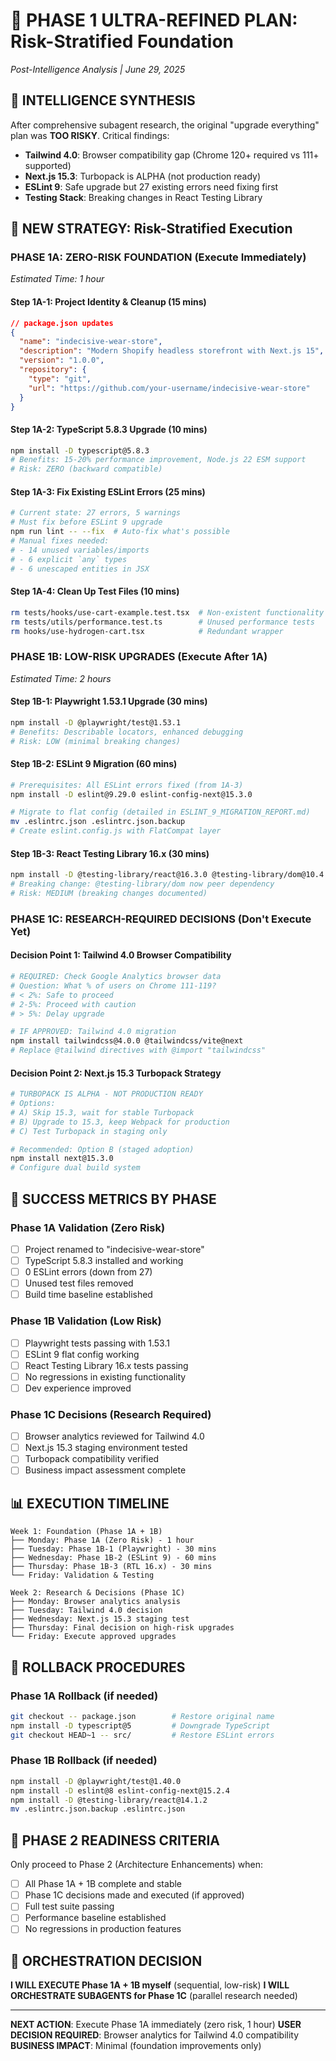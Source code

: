 # 🎯 PHASE 1 ULTRA-REFINED PLAN: Risk-Stratified Foundation
*Post-Intelligence Analysis | June 29, 2025*

## 🧠 INTELLIGENCE SYNTHESIS

After comprehensive subagent research, the original "upgrade everything" plan was **TOO RISKY**. Critical findings:

- **Tailwind 4.0**: Browser compatibility gap (Chrome 120+ required vs 111+ supported)
- **Next.js 15.3**: Turbopack is ALPHA (not production ready)
- **ESLint 9**: Safe upgrade but 27 existing errors need fixing first
- **Testing Stack**: Breaking changes in React Testing Library

## 🎯 NEW STRATEGY: Risk-Stratified Execution

### PHASE 1A: ZERO-RISK FOUNDATION (Execute Immediately)
*Estimated Time: 1 hour*

#### Step 1A-1: Project Identity & Cleanup (15 mins)
```json
// package.json updates
{
  "name": "indecisive-wear-store",
  "description": "Modern Shopify headless storefront with Next.js 15",
  "version": "1.0.0",
  "repository": {
    "type": "git",
    "url": "https://github.com/your-username/indecisive-wear-store"
  }
}
```

#### Step 1A-2: TypeScript 5.8.3 Upgrade (10 mins)
```bash
npm install -D typescript@5.8.3
# Benefits: 15-20% performance improvement, Node.js 22 ESM support
# Risk: ZERO (backward compatible)
```

#### Step 1A-3: Fix Existing ESLint Errors (25 mins)
```bash
# Current state: 27 errors, 5 warnings
# Must fix before ESLint 9 upgrade
npm run lint -- --fix  # Auto-fix what's possible
# Manual fixes needed:
# - 14 unused variables/imports
# - 6 explicit `any` types  
# - 6 unescaped entities in JSX
```

#### Step 1A-4: Clean Up Test Files (10 mins)
```bash
rm tests/hooks/use-cart-example.test.tsx  # Non-existent functionality
rm tests/utils/performance.test.ts        # Unused performance tests
rm hooks/use-hydrogen-cart.tsx            # Redundant wrapper
```

### PHASE 1B: LOW-RISK UPGRADES (Execute After 1A)
*Estimated Time: 2 hours*

#### Step 1B-1: Playwright 1.53.1 Upgrade (30 mins)
```bash
npm install -D @playwright/test@1.53.1
# Benefits: Describable locators, enhanced debugging
# Risk: LOW (minimal breaking changes)
```

#### Step 1B-2: ESLint 9 Migration (60 mins)
```bash
# Prerequisites: All ESLint errors fixed (from 1A-3)
npm install -D eslint@9.29.0 eslint-config-next@15.3.0

# Migrate to flat config (detailed in ESLINT_9_MIGRATION_REPORT.md)
mv .eslintrc.json .eslintrc.json.backup
# Create eslint.config.js with FlatCompat layer
```

#### Step 1B-3: React Testing Library 16.x (30 mins)
```bash
npm install -D @testing-library/react@16.3.0 @testing-library/dom@10.4.0
# Breaking change: @testing-library/dom now peer dependency
# Risk: MEDIUM (breaking changes documented)
```

### PHASE 1C: RESEARCH-REQUIRED DECISIONS (Don't Execute Yet)

#### Decision Point 1: Tailwind 4.0 Browser Compatibility
```bash
# REQUIRED: Check Google Analytics browser data
# Question: What % of users on Chrome 111-119?
# < 2%: Safe to proceed
# 2-5%: Proceed with caution
# > 5%: Delay upgrade

# IF APPROVED: Tailwind 4.0 migration
npm install tailwindcss@4.0.0 @tailwindcss/vite@next
# Replace @tailwind directives with @import "tailwindcss"
```

#### Decision Point 2: Next.js 15.3 Turbopack Strategy  
```bash
# TURBOPACK IS ALPHA - NOT PRODUCTION READY
# Options:
# A) Skip 15.3, wait for stable Turbopack
# B) Upgrade to 15.3, keep Webpack for production
# C) Test Turbopack in staging only

# Recommended: Option B (staged adoption)
npm install next@15.3.0
# Configure dual build system
```

## 🎯 SUCCESS METRICS BY PHASE

### Phase 1A Validation (Zero Risk)
- [ ] Project renamed to "indecisive-wear-store"
- [ ] TypeScript 5.8.3 installed and working
- [ ] 0 ESLint errors (down from 27)
- [ ] Unused test files removed
- [ ] Build time baseline established

### Phase 1B Validation (Low Risk)  
- [ ] Playwright tests passing with 1.53.1
- [ ] ESLint 9 flat config working
- [ ] React Testing Library 16.x tests passing
- [ ] No regressions in existing functionality
- [ ] Dev experience improved

### Phase 1C Decisions (Research Required)
- [ ] Browser analytics reviewed for Tailwind 4.0
- [ ] Next.js 15.3 staging environment tested
- [ ] Turbopack compatibility verified
- [ ] Business impact assessment complete

## 📊 EXECUTION TIMELINE

```
Week 1: Foundation (Phase 1A + 1B)
├── Monday: Phase 1A (Zero Risk) - 1 hour
├── Tuesday: Phase 1B-1 (Playwright) - 30 mins  
├── Wednesday: Phase 1B-2 (ESLint 9) - 60 mins
├── Thursday: Phase 1B-3 (RTL 16.x) - 30 mins
└── Friday: Validation & Testing

Week 2: Research & Decisions (Phase 1C)
├── Monday: Browser analytics analysis
├── Tuesday: Tailwind 4.0 decision
├── Wednesday: Next.js 15.3 staging test
├── Thursday: Final decision on high-risk upgrades
└── Friday: Execute approved upgrades
```

## 🚨 ROLLBACK PROCEDURES

### Phase 1A Rollback (if needed)
```bash
git checkout -- package.json        # Restore original name
npm install -D typescript@5         # Downgrade TypeScript
git checkout HEAD~1 -- src/         # Restore ESLint errors
```

### Phase 1B Rollback (if needed)
```bash
npm install -D @playwright/test@1.40.0
npm install -D eslint@8 eslint-config-next@15.2.4
npm install -D @testing-library/react@14.1.2
mv .eslintrc.json.backup .eslintrc.json
```

## 🎯 PHASE 2 READINESS CRITERIA

Only proceed to Phase 2 (Architecture Enhancements) when:
- [ ] All Phase 1A + 1B complete and stable
- [ ] Phase 1C decisions made and executed (if approved)
- [ ] Full test suite passing
- [ ] Performance baseline established
- [ ] No regressions in production features

## 🤖 ORCHESTRATION DECISION

**I WILL EXECUTE Phase 1A + 1B myself** (sequential, low-risk)
**I WILL ORCHESTRATE SUBAGENTS for Phase 1C** (parallel research needed)

---

**NEXT ACTION**: Execute Phase 1A immediately (zero risk, 1 hour)
**USER DECISION REQUIRED**: Browser analytics for Tailwind 4.0 compatibility
**BUSINESS IMPACT**: Minimal (foundation improvements only)